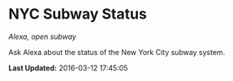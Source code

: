 # NYC Subway Status
*Alexa, open subway*

Ask Alexa about the status of the New York City subway system.

**Last Updated:** 2016-03-12 17:45:05